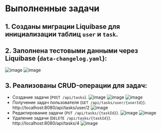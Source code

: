 # Выполненные задачи
## 1. Созданы миграции Liquibase для инициализации таблиц `user` и `task`.
## 2. Заполнена тестовыми данными через Liquibase (`data-changelog.yaml`):
![image](https://github.com/user-attachments/assets/26708b1c-8a06-4b30-ba81-83e3c35a80c1)
![image](https://github.com/user-attachments/assets/0b2c3480-78c2-43de-b47d-af70c9c9725d)
## 3. Реализованы CRUD-операции для задач:
- Создание задачи (`POST /api/tasks`).
![image](https://github.com/user-attachments/assets/72c95fe8-6451-4103-8425-fa3d91d46eb0)
![image](https://github.com/user-attachments/assets/a6300fc4-1a28-466c-b1d0-35c2559e7484)
![image](https://github.com/user-attachments/assets/b485ef0f-615a-40ce-a60a-abc092021e82)
- Получение задач пользователя (`GET /api/tasks/user/{userId}`).
http://localhost:8080/api/tasks/user/2
![image](https://github.com/user-attachments/assets/ee617f72-4158-4d8a-b2ed-7ca9e7cbb10d)
- Редактирование задачи (`PUT /api/tasks/{taskId}`).
![image](https://github.com/user-attachments/assets/a8b9a5ee-1309-4a96-971f-83ef4a9e9852)
![image](https://github.com/user-attachments/assets/3862b6a0-b856-447b-9eb6-9bfd194b1687)
- Удаление задачи (`DELETE /api/tasks/{taskId}`).
http://localhost:8080/api/tasks/4
![image](https://github.com/user-attachments/assets/1a5a187f-d2bd-4660-9418-56e0c43ecdcc)

